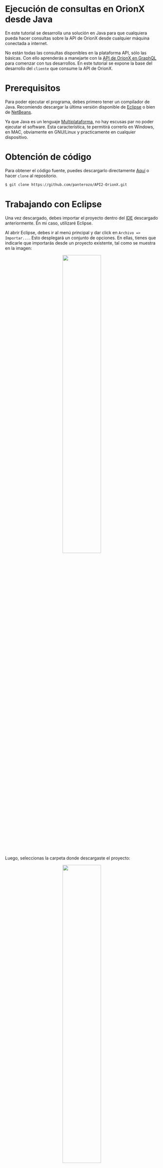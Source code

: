 # Ejecución de consultas en OrionX desde Java

En este tutorial se desarrolla una solución en Java para que cualquiera pueda hacer consultas sobre la API de OrionX desde cualquier máquina conectada a internet. 

No están todas las consultas disponibles en la plataforma API, sólo las básicas. Con ello aprenderás a manejarte con la [API de OrionX en GraphQL](https://www.orionx.io/developers/test) para comenzar con tus desarrollos. En este tutorial se expone la base del desarrollo del `cliente` que consume la API de OrionX.

# Prerequisitos

Para poder ejecutar el programa, debes primero tener un compilador de Java. Recomiendo descargar la última versión disponible de [Eclipse](http://www.eclipse.org/downloads/) o bien de [NetBeans](https://netbeans.org/downloads/).

Ya que Java es un lenguaje [Multiplataforma](https://es.wikipedia.org/wiki/Multiplataforma), no hay escusas par no poder ejecutar el software. Esta característica, te permitirá correrlo en Windows, en MAC, obviamente en GNU/Linux y practicamente en cualquier dispositivo. 

# Obtención de código

Para obtener el código fuente, puedes descargarlo directamente [Aquí](https://github.com/panterozo/API2-OrionX/archive/master.zip) o hacer `clone` al repositorio.

```sh
$ git clone https://github.com/panterozo/API2-OrionX.git
```

# Trabajando con Eclipse

Una vez descargado, debes importar el proyecto dentro del [IDE](https://es.wikipedia.org/wiki/Entorno_de_desarrollo_integrado) descargado anteriormente. En mi caso, utilizaré Eclipse.

Al abrir Eclipse, debes ir al menú principal y dar click en `Archivo => Importar...`. Esto desplegará un conjunto de opciones. En ellas, tienes que indicarle que importarás desde un proyecto existente, tal como se muestra en la imagen:

<div align="center">
	<a href="https://raw.githubusercontent.com/panterozo/API2-OrionX/master/img/ExistingProject.png">
		<img style="width: 50%" src="https://raw.githubusercontent.com/panterozo/API2-OrionX/master/img/ExistingProject.png">
	</a>
</div>

Luego, seleccionas la carpeta donde descargaste el proyecto:

<div align="center">
	<a href="https://raw.githubusercontent.com/panterozo/API2-OrionX/master/img/SelectFolder.png">
		<img style="width: 50%" src="https://raw.githubusercontent.com/panterozo/API2-OrionX/master/img/SelectFolder.png">
	</a>
</div>

* Importante: Si descargaste el archivo `.zip`, debes descomprimirlo para poder realizar la importación dentro de Eclipse.

Si todo salió bien hasta este punto, debería haberse importado correctamente el proyecto y deberías ver las `clases` como en la siguiente imagen:

<div align="center">
	<a href="https://raw.githubusercontent.com/panterozo/API2-OrionX/master/img/ClassesError.png">
		<img style="width: 50%" src="https://raw.githubusercontent.com/panterozo/API2-OrionX/master/img/ClassesError.png">
	</a>
</div>

El proyecto utiliza la librería [JSON](http://www.java2s.com/Code/JarDownload/java/java-json.jar.zip) que viene incluida dentro de la carpeta lib. Debes incluir el `.jar` al path para poder compilar el proyecto. 


<div align="center">
	<a href="https://raw.githubusercontent.com/panterozo/API2-OrionX/master/img/BuildPath.png">
		<img style="width: 50%" src="https://raw.githubusercontent.com/panterozo/API2-OrionX/master/img/BuildPath.png">
	</a>
</div>

Con ello, el proyecto podrá compilar sin problemas. Las clases deben aparecer como en la siguiente imagen, sin las cruces de error:

<div align="center">
	<a href="https://raw.githubusercontent.com/panterozo/API2-OrionX/master/img/ClassesImage.png">
		<img style="width: 50%" src="https://raw.githubusercontent.com/panterozo/API2-OrionX/master/img/ClassesImage.png">
	</a>
</div>

Una vez incluida la librería JSON, debes incluir tus KEYS creadas en OrionX. Si aún no lo has hecho, puedes seguir [este tutorial](https://www.orionx.io/developers/tutorials/creacion-api-key). Debes incluir las llaves en el código siguientes:

```sh
user.setApiKeyPublic("AQUI TIENES QUE PONER TU API KEY");
user.setSecretKey("AQUI TIENES QUE PONER TU SECRET KEY");
```

<div align="center">
	<a href="https://raw.githubusercontent.com/panterozo/API2-OrionX/master/img/settingUpKeys.png">
		<img style="width: 50%" src="https://raw.githubusercontent.com/panterozo/API2-OrionX/master/img/settingUpKeys.png">
	</a>
</div>

De tal manera que quede algo como esto:

```sh
user.setApiKeyPublic("ERssdrbrajh8o6a744fdVFvdfvSPYPqz");
user.setSecretKey("WsdKztw9CcnnYrOM8SExKSN5sqiEr5hw9P");
```

Ahora podrás ejecutar el programa sin problemas. Para ello, debes clickear con el botón derecho del mouse sobre la clase OrionXBase.java, y seleccionar `Run As... Java Application`, como se muestra en la imagen abajo.

<div align="center">
	<a href="https://raw.githubusercontent.com/panterozo/API2-OrionX/master/img/RunProgram.png">
		<img style="width: 50%" src="https://raw.githubusercontent.com/panterozo/API2-OrionX/master/img/RunProgram.png">
	</a>
</div>


Con la ejecución, deberías obtener los resultados en la consola de Eclipse.

<div align="center">
	<a href="https://raw.githubusercontent.com/panterozo/API2-OrionX/master/img/Reponses.png">
		<img style="width: 50%" src="https://raw.githubusercontent.com/panterozo/API2-OrionX/master/img/Reponses.png">
	</a>
</div>

Con la ejecución del programa acabamos de obtener tus datos personales, el valor mercado, el libro de órdenes, la información de tu wallet y las estadísticas por hora.

# Código

En el código encontrarás tres clases, Operations, OrionXBase y User.

* Clase Operations: Esta clase genera los elementos JSON que serán enviados por método POST a la API de OrionX

* Clase User: Esta clase es utilizada para guardar los datos del dueño de la KEY que se utilizó para logearse

* Clase OrionXBase: Esta clase es donde comienza el programa, y contiene el método `main()`

Internamente, se hace un ciclo para que vaya una a una realizando las operaciones en la API. Así podrás ver diferentes implementaciones para lo que necesites.

```sh
for(int i=0; i<5; i++){
  /*Se genera objeto JSON a enviar*/
  String type = "";
  switch(i){
    case 0:
      type="Me";
      operaciones.Me();
      break;
    case 1:
      type="Market";
      operaciones.Market(marketCode);
      break;
    case 2:
      type="MarketBook";
      operaciones.MarketBook(marketCode);
      break;
    case 3:
      type="UserWallet";
      operaciones.UserWallet();
      break;
    case 4:
      type="MarketStats";
      /*Se obtiene la estadística por hora.*/
      operaciones.MarketStats(marketCode, "h1");
      break;
  }

```

Cada vez que ingresa al ciclo, se genera un header nuevo por cada llamada, de la siguiente manera:

```sh

String url = "https://api2.orionx.io/graphql";
URL obj = new URL(url);
HttpsURLConnection con = (HttpsURLConnection) obj.openConnection();
			
/*Se setea la información de User-Agent*/
con.setRequestMethod("POST");
con.setRequestProperty("User-Agent", "Mozilla/5.0");
con.setRequestProperty("Accept-Language", "en-US,en;q=0.5");
con.setRequestProperty("Content-Type", "application/json; charset=UTF-8");
/*Se genera timestamp*/
long value = new Date().getTime();
String timestamp = String.valueOf(value);
/*Se genera el valor del header con el objeto, timestamp y tu secret key*/
String apiKeySignature = getHeaderApi2(timestamp,jsonObject,secretKey);
/*apiKeySignature contiene el valor encriptado*/
apiKeySignature = apiKeySignature.toLowerCase();/*Se pasa a minúsculas*/
/*Se setean los valores del header*/
con.setRequestProperty("X-ORIONX-TIMESTAMP", timestamp);
con.setRequestProperty("X-ORIONX-APIKEY", apiKeyPublic);
con.setRequestProperty("X-ORIONX-SIGNATURE", apiKeySignature);

```

El método encargado de la encriptación del mensaje es `getHeaderApi2`:

```sh
public static String getHeaderApi2(String timestamp, JSONObject jsonObject, String privateKey){
    Mac sha512_HMAC = null;
    String result = null;
    /*Se concatena el timestamp con el objeto a enviar*/
    String mesagge=timestamp+jsonObject;

    try{
        byte [] byteKey = privateKey.getBytes("UTF-8");
        final String HMAC_SHA512 = "HmacSHA512";
        sha512_HMAC = Mac.getInstance(HMAC_SHA512);
        SecretKeySpec keySpec = new SecretKeySpec(byteKey, HMAC_SHA512);
        sha512_HMAC.init(keySpec);
        byte [] mac_data = sha512_HMAC.doFinal(mesagge.getBytes("UTF-8"));
        result = bytesToHexForApi2(mac_data);
    }catch (Exception e){

    }
    return result;
}

```

No se hace necesario abordar a fondo el cómo de la encriptación. Si quieres abordar este problema, puedes ver el siguiente [tutorial](https://www.orionx.io/developers/tutorials/consultas-con-python) dejado por [@itolosa](https://github.com/itolosa).


<!--# Obtener Código Fuente

Para obtener el código fuente, puedes descargarlo en un zip desde [Aquí](https://raw.githubusercontent.com/orionsoft/orionx-developers-tutorials/master/tutorials/java/Zipped-API2-OrionX_v1.0.zip), o bien desde el repositorio de origen [aquí](https://github.com/panterozo/API2-OrionX/archive/master.zip).
-->

